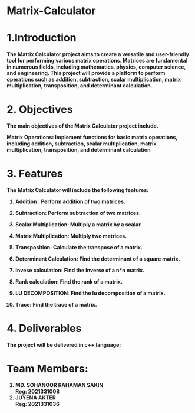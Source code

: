 # Matrix-Calculator

# 1.Introduction
<b>The Matrix Calculator project aims to create a versatile and user-friendly tool for performing various matrix operations. Matrices are fundamental in numerous fields, including mathematics, physics, computer science, and engineering. This project will provide a platform to perform operations such as addition, subtraction, scalar multiplication, matrix multiplication, transposition, and determinant calculation.</b>

# 2. Objectives
<b>The main objectives of the Matrix Calculator project include.

 Matrix Operations: 
Implement functions for basic matrix operations, including addition, subtraction, scalar multiplication, matrix multiplication, transposition, and determinant calculation</b>


# 3. Features
<b>The Matrix Calculator will include the following features:

 1. Addition : 
Perform addition  of two matrices.

2. Subtraction: 
Perform subtraction of two matrices.

3. Scalar Multiplication: 
Multiply a matrix by a scalar.

4. Matrix Multiplication: 
Multiply two matrices.

5. Transposition: 
Calculate the transpose of a matrix.

6. Determinant Calculation: 
Find the determinant of a square matrix.

7. Invese calculation:
 Find the inverse of a n*n matrix.

8. Rank calculation:
Find the rank of a matrix.

9. LU DECOMPOSITION:
Find the lu decomposition of a matrix.

 10. Trace:
 Find the trace of a matrix.  

<b/>


# 4. Deliverables
The project will be delivered in c++ language:






# Team Members:
1. <b>MD. SOHANOOR RAHAMAN SAKIN</b> <br>
   Reg: 2021331008
2. <b>JUYENA AKTER</b> <br>
   Reg: 2021331036
